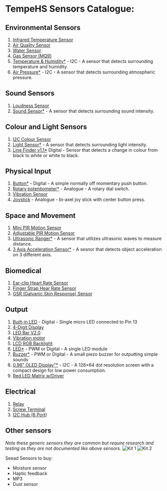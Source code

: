 # TempeHS Sensors Catalogue:

## Environmental Sensors
1. [Infrared Temperature Sensor]()
2. [Air Quality Sensor]()
3. [Water Sensor]()
4. [Gas Sensor (MQ9)]()
5. [Temperature & Humidity*]() - I2C - A sensor that detects surrounding temperature and humidity.
6. [Air Pressure*]() - I2C -  A sensor that detects surrounding atmospheric pressure.

## Sound Sensors
1. [Loudness Sensor]()
2. [Sound Sensor*]() - A sensor that detects surrounding sound intensity.

## Colour and Light Sensors
1. [I2C Colour Sensor]()
2. [Light Sensor*]() - A sensor that detects surrounding light intensity.
3. [Line Finder v1.1*]() Digital - Sensor that detects a change in colour from black to white or white to black.

## Physical Input
1. [Button*]() - Digital - A simple normally off momentary push button.
2. [Rotary potentiometer*]() - Analogue - A rotary dial switch.
3. [Vibration Sensor]()
4. [Joystick]() - Analogue - bi-axel joy stick with center button press.

## Space and Movement
1. [Mini PIR Motion Sensor]()
2. [Adjustable PIR Motion Sensor]()
3. [Ultrasonic Ranger*]() - A sensor that utilizes ultrasonic waves to measure distance.
4. [3 Axis Acceleration Sensor*]() - A sesnor that detects object acceleration on 3 different axis.

## Biomedical
1. [Ear-clip Heart Rate Sensor]()
2. [Finger Strap Hear Rate Sensor]()
3. [GSR (Galvanic Skin Response) Sensor]()

## Output
1. [Built-in LED]() - Digital - Single micro LED connected to Pin 13
3. [4-Digit Display]()
4. [LED Bar V2.0]()
5. [Vibration motor]()
6. [LCD RGB Backlight]()
7. [LED*]() - PWM or Digital - A single LED module
8. [Buzzer*]() - PWM or Digital - A small piezo buzzer for outputting simple sounds
9. [0.96" OLED Display"*]() - I2C - A 128×64 dot resolution screen with a compact design for low power consumption.
10. [Red LED Matrix w/Driver]()

## Electrical
1. [Relay]()
2. [Screw Terminal]()
3. [I2C Hub (6 Port)]()

## Other sensors
*Note these generic sensors they are common but require research and testing as they are not documented like above sensors.*
![Kit 1](https://github.com/TempeHS/TempeHS_Ardunio_Boilerplate/blob/main/TempeHS_Sensor_Catalogue/generic_sensor_kit1.png)
![Kit 2](https://github.com/TempeHS/TempeHS_Ardunio_Boilerplate/blob/main/TempeHS_Sensor_Catalogue/generic_sensor_kit2.png)

Seead Sensors to buy:
- Moisture sensor
- Haptic feedback
- MP3
- Dust sensor
